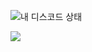 ![내 디스코드 상태](https://dcbadge.limes.pink/api/shield/123456789012345678?style=plastic)

![](https://github-readme-stats.vercel.app/api?username=LeeYun&show_icons=true&theme=radical)
